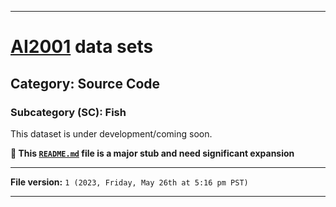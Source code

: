 
***

# [AI2001](https://github.com/seanpm2001/AI2001/) data sets

## Category: Source Code

### Subcategory (SC): Fish

This dataset is under development/coming soon.

**🌱️ This [`README.md`](/README.md) file is a major stub and need significant expansion**

***

**File version:** `1 (2023, Friday, May 26th at 5:16 pm PST)`

***
